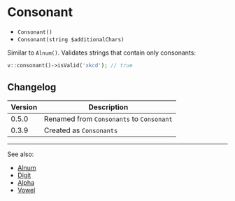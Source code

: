 # Consonant

- `Consonant()`
- `Consonant(string $additionalChars)`

Similar to `Alnum()`. Validates strings that contain only consonants:

```php
v::consonant()->isValid('xkcd'); // true
```

## Changelog

Version | Description
--------|-------------
  0.5.0 | Renamed from `Consonants` to `Consonant`
  0.3.9 | Created as `Consonants`

***
See also:

- [Alnum](Alnum.md)
- [Digit](Digit.md)
- [Alpha](Alpha.md)
- [Vowel](Vowel.md)
